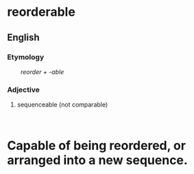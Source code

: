 # reorderable
## English
### Etymology  
&nbsp; &nbsp; &nbsp; &nbsp;      <i>reorder +‎ -able</i>

### Adjective
   1. sequenceable (not comparable) 
   
   <br>
   
# Capable of being reordered, or arranged into a new sequence.